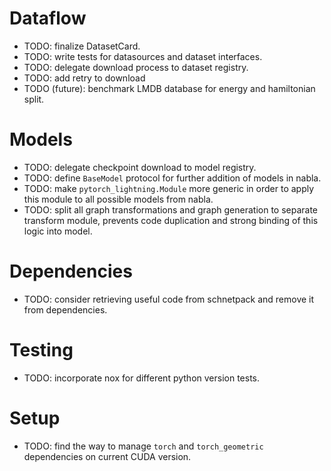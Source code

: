  # Dataflow

  - TODO: finalize DatasetCard.
  - TODO: write tests for datasources and dataset interfaces.
  - TODO: delegate download process to dataset registry.
  - TODO: add retry to download
  - TODO (future): benchmark LMDB database for energy and hamiltonian split.

  
# Models

  - TODO: delegate checkpoint download to model registry.
  - TODO: define `BaseModel` protocol for further addition of models in nabla.
  - TODO: make `pytorch_lightning.Module` more generic in order to apply this module to all possible models from nabla.
  - TODO: split all graph transformations and graph generation to separate transform module, prevents code duplication and strong binding of this logic into model.

# Dependencies
  - TODO: consider retrieving useful code from schnetpack and remove it from dependencies.

# Testing
  - TODO: incorporate nox for different python version tests.

# Setup
  - TODO: find the way to manage `torch` and `torch_geometric` dependencies on current CUDA version.
